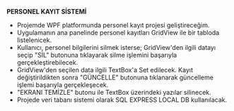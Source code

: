 **PERSONEL KAYIT SİSTEMİ**

- Projemde WPF platformunda personel kayıt projesi geliştireceğim.
- Uygulamanın ana panelinde personel kayıtları GridView ile bir tabloda listelenicek.
- Kullanıcı, personel bilgilerini silmek isterse; GridView'den ilgili datayı seçip "SİL" butonuna tıklayarak silme işlemini başarıyla gerçekleştirebilecek.
- GridView'den seçilen data ilgili TextBox'a Set edilecek. Kayıt değiştirildikten sonra "GÜNCELLE" butonuna tıklanarak güncelleme işlemi başarıyla gerçekleşecek.
- "EKRANI TEMİZLE" butonu ile TextBox üzerindeki yazılar silinecek.
- Projede veri tabanı sistemi olarak SQL EXPRESS LOCAL DB kullanılacak.
